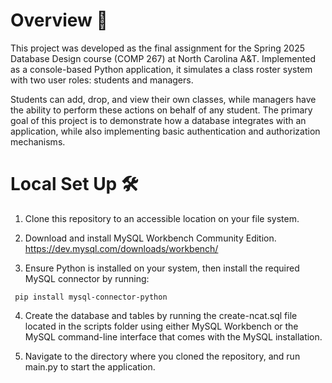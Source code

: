 # Overview 🚀
This project was developed as the final assignment for the Spring 2025 Database Design course (COMP 267) at North Carolina A&T. Implemented as a console-based Python application,
it simulates a class roster system with two user roles: students and managers.

Students can add, drop, and view their own classes, while managers have the ability to perform these actions on behalf of any student. The primary goal of this project is to demonstrate 
how a database integrates with an application, while also implementing basic authentication and authorization mechanisms.

# Local Set Up 🛠️
1. Clone this repository to an accessible location on your file system.

2. Download and install MySQL Workbench Community Edition. https://dev.mysql.com/downloads/workbench/

3. Ensure Python is installed on your system, then install the required MySQL connector by running:
```shell
 pip install mysql-connector-python
```
4. Create the database and tables by running the create-ncat.sql file located in the scripts folder using either MySQL Workbench or the MySQL command-line interface that comes with the MySQL installation.

5. Navigate to the directory where you cloned the repository, and run main.py to start the application.
